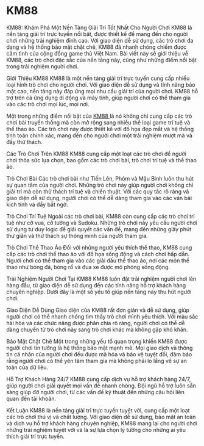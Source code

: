# KM88
KM88: Khám Phá Một Nền Tảng Giải Trí Tốt Nhất Cho Người Chơi
KM88 là nền tảng giải trí trực tuyến nổi bật, được thiết kế để mang đến cho người chơi những trải nghiệm đỉnh cao. Với giao diện dễ sử dụng, các trò chơi đa dạng và hệ thống bảo mật chặt chẽ, KM88 đã nhanh chóng chiếm được cảm tình của cộng đồng game thủ Việt Nam. Bài viết này sẽ giới thiệu về KM88, các trò chơi đặc sắc của nền tảng này, cũng như những điểm nổi bật trong trải nghiệm người chơi.

Giới Thiệu KM88
KM88 là một nền tảng giải trí trực tuyến cung cấp nhiều loại hình trò chơi cho người chơi. Với giao diện dễ sử dụng và tính năng bảo mật cao, nền tảng này đáp ứng mọi nhu cầu giải trí của người chơi. KM88 hỗ trợ trên cả ứng dụng di động và máy tính, giúp người chơi có thể tham gia vào các trò chơi mọi lúc, mọi nơi.

Một trong những điểm nổi bật của <a href="https://km88.link"> KM88 </a> là nó không chỉ cung cấp các trò chơi bài truyền thống mà còn mở rộng sang nhiều thể loại game trí tuệ và thể thao ảo. Các trò chơi này được thiết kế với đồ họa đẹp mắt và hệ thống tính toán chính xác, mang đến cho người chơi một trải nghiệm mượt mà và đầy thử thách.

Các Trò Chơi Trên KM88
KM88 cung cấp một loạt các trò chơi để người chơi thỏa sức lựa chọn, bao gồm các trò chơi bài, trò chơi trí tuệ và thể thao ảo.

Trò Chơi Bài
Các trò chơi bài như Tiến Lên, Phỏm và Mậu Binh luôn thu hút sự quan tâm của người chơi. Những trò chơi này giúp người chơi không chỉ giải trí mà còn thử thách trí tuệ và chiến thuật. Với các quy tắc rõ ràng và giao diện dễ sử dụng, người chơi có thể dễ dàng tham gia vào các ván bài kịch tính và đầy bất ngờ.

Trò Chơi Trí Tuệ
Ngoài các trò chơi bài, KM88 còn cung cấp các trò chơi trí tuệ như cờ vua, cờ tướng và Sudoku. Những trò chơi này yêu cầu người chơi sử dụng tư duy logic để giải quyết các vấn đề, mang đến những giây phút thư giãn và thử thách sự thông minh của người tham gia.

Trò Chơi Thể Thao Ảo
Đối với những người yêu thích thể thao, KM88 cung cấp các trò chơi thể thao ảo với đồ họa sống động và cách chơi hấp dẫn. Người chơi có thể tham gia vào các giải đấu thể thao ảo, nơi các môn thể thao như bóng đá, bóng rổ và đua xe được mô phỏng sống động.

Trải Nghiệm Người Chơi Tại KM88
KM88 luôn đặt trải nghiệm người chơi lên hàng đầu, từ giao diện dễ sử dụng đến các tính năng hỗ trợ khách hàng chuyên nghiệp. Dưới đây là một số yếu tố giúp nền tảng này thu hút người chơi:

Giao Diện Dễ Dùng
Giao diện của KM88 rất đơn giản và dễ sử dụng, giúp người chơi có thể nhanh chóng tìm thấy trò chơi mình yêu thích. Với màu sắc hài hòa và các chức năng được phân chia rõ ràng, người chơi có thể dễ dàng chuyển từ trò chơi này sang trò chơi khác mà không gặp khó khăn.

Bảo Mật Chặt Chẽ
Một trong những yếu tố quan trọng khiến KM88 được người chơi tin tưởng là hệ thống bảo mật mạnh mẽ. Mọi giao dịch và thông tin cá nhân của người chơi đều được mã hóa và bảo vệ tuyệt đối, đảm bảo rằng người chơi có thể yên tâm tham gia mà không phải lo lắng về sự an toàn của dữ liệu.

Hỗ Trợ Khách Hàng 24/7
KM88 cung cấp dịch vụ hỗ trợ khách hàng 24/7, giúp người chơi giải quyết mọi vấn đề nhanh chóng. Đội ngũ hỗ trợ luôn sẵn sàng giúp đỡ người chơi, từ các vấn đề kỹ thuật đến những câu hỏi liên quan đến tài khoản.

Kết Luận
KM88 là nền tảng giải trí trực tuyến tuyệt vời, cung cấp một loạt các trò chơi thú vị và chất lượng. Với giao diện dễ sử dụng, bảo mật an toàn và dịch vụ hỗ trợ khách hàng chuyên nghiệp, KM88 mang lại cho người chơi những trải nghiệm tuyệt vời và là sự lựa chọn lý tưởng cho những ai yêu thích giải trí trực tuyến.

